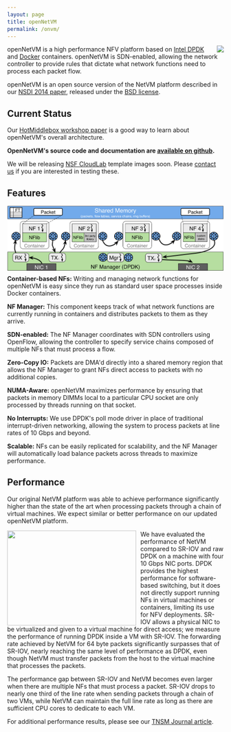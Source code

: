 ```yaml
---
layout: page
title: openNetVM
permalink: /onvm/
---
```


<img src="/res/onvm-logo.png" style="float:right; padding-left:15px;">

openNetVM is a high performance NFV platform based on [Intel DPDK](http://dpdk.org) and [Docker](http://www.docker.com) containers.  openNetVM is SDN-enabled, allowing the network controller to provide rules that dictate what network functions need to process each packet flow.

openNetVM is an open source version of the NetVM platform described in our [NSDI 2014 paper](http://faculty.cs.gwu.edu/~timwood/papers/14-NSDI-netvm.pdf), released under the [BSD license](https://github.com/sdnfv/openNetVM/blob/master/LICENSE).


## Current Status
Our [HotMiddlebox workshop paper](http://faculty.cs.gwu.edu/~timwood/papers/16-HotMiddlebox-onvm.pdf) is a good way to learn about openNetVM's overall architecture.

**OpenNetVM's source code and documentation are [available on github](https://github.com/sdnfv/openNetVM).**

We will be releasing [NSF CloudLab](http://cloudlab.us) template images soon.  Please [contact us](mailto:timwood@gwu.edu) if you are interested in testing these.

## Features

<img src="/res/netvm-arch.png" style="float:right; padding-left:15px; padding-bottom:10px">


**Container-based NFs:** Writing and managing network functions for openNetVM is easy since they run as standard user space processes inside Docker containers.

**NF Manager:** This component keeps track of what network functions are currently running in containers and distributes packets to them as they arrive.

**SDN-enabled:** The NF Manager coordinates with SDN controllers using OpenFlow, allowing the controller to specify service chains composed of multiple NFs that must process a flow.

**Zero-Copy IO:** Packets are DMA'd directly into a shared memory region that allows the NF Manager to grant NFs direct access to packets with no additional copies.

**NUMA-Aware:** openNetVM maximizes performance by ensuring that packets in memory DIMMs local to a particular CPU socket are only processed by threads running on that socket.

**No Interrupts:** We use DPDK's poll mode driver in place of traditional interrupt-driven networking, allowing the system to process packets at line rates of 10 Gbps and beyond.

**Scalable:** NFs can be easily replicated for scalability, and the NF Manager will automatically load balance packets across threads to maximize performance.

## Performance

Our original NetVM platform was able to achieve performance significantly higher than the state of the art when processing packets through a chain of virtual machines. We expect similar or better performance on our updated openNetVM platform.

<img src="/res/netvm-perf.png" width="300px" height="221px" style="float:left; padding-right:10px">

We have evaluated the performance of NetVM compared to SR-IOV and raw DPDK on a machine with four 10 Gbps NIC ports. DPDK provides the highest performance for software-based switching, but it does not directly support running NFs in virtual machines or containers, limiting its use for NFV deployments.  SR-IOV allows a physical NIC to be virtualized and given to a virtual machine for direct access; we measure the performance of running DPDK inside a VM with SR-IOV. The forwarding rate achieved by NetVM for 64 byte packets significantly surpasses that of SR-IOV, nearly reaching the same level of performance as DPDK, even though NetVM must transfer packets from the host to the virtual machine that processes the packets.

The performance gap between SR-IOV and NetVM becomes even larger when there are multiple NFs that must process a packet.  SR-IOV drops to nearly one third of the line rate when sending packets through a chain of two VMs, while NetVM can maintain the full line rate as long as there are sufficient CPU cores to dedicate to each VM.

For additional performance results, please see our [TNSM Journal article](http://faculty.cs.gwu.edu/~timwood/papers/15-TNSM-netvm.pdf).
